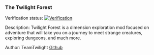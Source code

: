### The Twilight Forest
Verification status: [![Verification](https://img.shields.io/badge/verified-%E2%9C%85completey%20original-yellow)](https://www.curseforge.com/minecraft/mc-mods/the-twilight-forest)

Description: Twilight Forest is a dimension exploration mod focused on adventure that will take you on a journey to meet strange creatures, exploring dungeons, and much more.

Author: TeamTwilight [Github](https://github.com/TeamTwilight)

